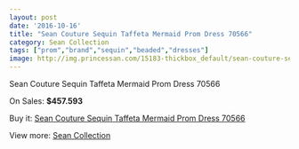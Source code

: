```yaml
---
layout: post
date: '2016-10-16'
title: "Sean Couture Sequin Taffeta Mermaid Prom Dress 70566"
category: Sean Collection
tags: ["prom","brand","sequin","beaded","dresses"]
image: http://img.princessan.com/15183-thickbox_default/sean-couture-sequin-taffeta-mermaid-prom-dress-70566.jpg
---
```

Sean Couture Sequin Taffeta Mermaid Prom Dress 70566

On Sales: **$457.593**
<a href="https://www.princessan.com/en/sean-collection/7075-sean-couture-sequin-taffeta-mermaid-prom-dress-70566.html"><amp-img layout="responsive" width="600" height="600" src="//img.princessan.com/15183-thickbox_default/sean-couture-sequin-taffeta-mermaid-prom-dress-70566.jpg" alt="Sean Couture Sequin Taffeta Mermaid Prom Dress 70566 0" /></a>
<a href="https://www.princessan.com/en/sean-collection/7075-sean-couture-sequin-taffeta-mermaid-prom-dress-70566.html"><amp-img layout="responsive" width="600" height="600" src="//img.princessan.com/15184-thickbox_default/sean-couture-sequin-taffeta-mermaid-prom-dress-70566.jpg" alt="Sean Couture Sequin Taffeta Mermaid Prom Dress 70566 1" /></a>
<a href="https://www.princessan.com/en/sean-collection/7075-sean-couture-sequin-taffeta-mermaid-prom-dress-70566.html"><amp-img layout="responsive" width="600" height="600" src="//img.princessan.com/15185-thickbox_default/sean-couture-sequin-taffeta-mermaid-prom-dress-70566.jpg" alt="Sean Couture Sequin Taffeta Mermaid Prom Dress 70566 2" /></a>
<a href="https://www.princessan.com/en/sean-collection/7075-sean-couture-sequin-taffeta-mermaid-prom-dress-70566.html"><amp-img layout="responsive" width="600" height="600" src="//img.princessan.com/15186-thickbox_default/sean-couture-sequin-taffeta-mermaid-prom-dress-70566.jpg" alt="Sean Couture Sequin Taffeta Mermaid Prom Dress 70566 3" /></a>
<a href="https://www.princessan.com/en/sean-collection/7075-sean-couture-sequin-taffeta-mermaid-prom-dress-70566.html"><amp-img layout="responsive" width="600" height="600" src="//img.princessan.com/15187-thickbox_default/sean-couture-sequin-taffeta-mermaid-prom-dress-70566.jpg" alt="Sean Couture Sequin Taffeta Mermaid Prom Dress 70566 4" /></a>

Buy it: [Sean Couture Sequin Taffeta Mermaid Prom Dress 70566](https://www.princessan.com/en/sean-collection/7075-sean-couture-sequin-taffeta-mermaid-prom-dress-70566.html "Sean Couture Sequin Taffeta Mermaid Prom Dress 70566")

View more: [Sean Collection](https://www.princessan.com/en/56-sean-collection "Sean Collection")